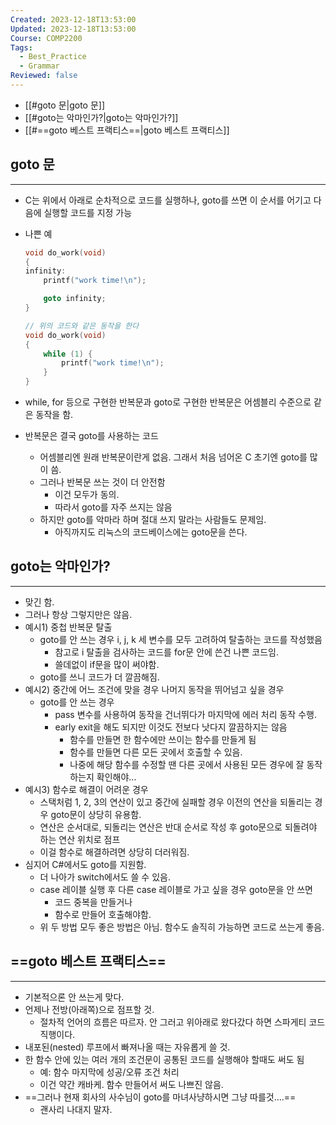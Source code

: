 ```yaml
---
Created: 2023-12-18T13:53:00
Updated: 2023-12-18T13:53:00
Course: COMP2200
Tags:
  - Best_Practice
  - Grammar
Reviewed: false
---
```

- [[#goto 문|goto 문]]
- [[#goto는 악마인가?|goto는 악마인가?]]
- [[#==goto 베스트 프랙티스==|goto 베스트 프랙티스]]

## goto 문
---
- C는 위에서 아래로 순차적으로 코드를 실행하나, goto를 쓰면 이 순서를 어기고 다음에 실행할 코드를 지정 가능
- 나쁜 예
    
    ```C
    void do_work(void)
    {
    infinity:
    	printf("work time!\n");
    
    	goto infinity;
    }
    
    // 위의 코드와 같은 동작을 한다
    void do_work(void)
    {
    	while (1) {
    		printf("work time!\n");
    	}
    }
    ```
    
- while, for 등으로 구현한 반복문과 goto로 구현한 반복문은 어셈블리 수준으로 같은 동작을 함.
- 반복문은 결국 goto를 사용하는 코드
    - 어셈블리엔 원래 반복문이란게 없음. 그래서 처음 넘어온 C 초기엔 goto를 많이 씀.
    - 그러나 반복문 쓰는 것이 더 안전함
        - 이건 모두가 동의.
        - 따라서 goto를 자주 쓰지는 않음
    - 하지만 goto를 악마라 하며 절대 쓰지 말라는 사람들도 문제임.
        - 아직까지도 리눅스의 코드베이스에는 goto문을 쓴다.

## goto는 악마인가?
---

- 맞긴 함.
- 그러나 항상 그렇지만은 않음.
- 예시1) 중첩 반복문 탈출
    - goto를 안 쓰는 경우 i, j, k 세 변수를 모두 고려하여 탈출하는 코드를 작성했음
        - 참고로 i 탈출을 검사하는 코드를 for문 안에 쓴건 나쁜 코드임.
        - 쓸데없이 if문을 많이 써야함.
    - goto를 쓰니 코드가 더 깔끔해짐.
- 예시2) 중간에 어느 조건에 맞을 경우 나머지 동작을 뛰어넘고 싶을 경우
	- goto를 안 쓰는 경우
		- pass 변수를 사용하여 동작을 건너뛰다가 마지막에 에러 처리 동작 수행.
		 - early exit을 해도 되지만 이것도 전보다 낫다지 깔끔하지는 않음
            - 함수를 만들면 한 함수에만 쓰이는 함수를 만들게 됨
            - 함수를 만들면 다른 모든 곳에서 호출할 수 있음.
            - 나중에 해당 함수를 수정할 땐 다른 곳에서 사용된 모든 경우에 잘 동작하는지 확인해야…
- 예시3) 함수로 해결이 어려운 경우
    - 스택처럼 1, 2, 3의 연산이 있고 중간에 실패할 경우 이전의 연산을 되돌리는 경우 goto문이 상당히 유용함.
    - 연산은 순서대로, 되돌리는 연산은 반대 순서로 작성 후 goto문으로 되돌려야 하는 연산 위치로 점프
    - 이걸 함수로 해결하려면 상당히 더러워짐.
- 심지어 C#에서도 goto를 지원함.
    - 더 나아가 switch에서도 쓸 수 있음.
    - case 레이블 실행 후 다른 case 레이블로 가고 싶을 경우 goto문을 안 쓰면
        - 코드 중복을 만들거나
        - 함수로 만들어 호출해야함.
    - 위 두 방법 모두 좋은 방법은 아님. 함수도 솔직히 가능하면 코드로 쓰는게 좋음.

## ==goto 베스트 프랙티스==
---
- 기본적으론 안 쓰는게 맞다.
- 언제나 전방(아래쪽)으로 점프할 것.
    - 절차적 언어의 흐름은 따르자. 안 그러고 위아래로 왔다갔다 하면 스파게티 코드 직행이다.
- 내포된(nested) 루프에서 빠져나올 때는 자유롭게 쓸 것.
- 한 함수 안에 있는 여러 개의 조건문이 공통된 코드를 실행해야 할때도 써도 됨
    - 예: 함수 마지막에 성공/오류 조건 처리
    - 이건 약간 캐바케. 함수 만들어서 써도 나쁘진 않음.
- ==그러나 현재 회사의 사수님이 goto를 마녀사냥하시면 그냥 따를것….==
    - 괜사리 나대지 말자.